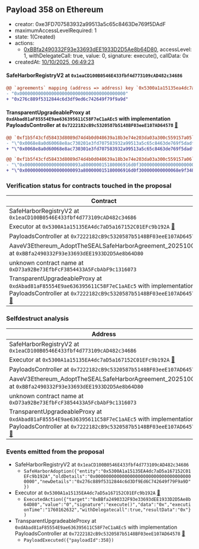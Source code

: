 ## Payload 358 on Ethereum

- creator: 0xe3FD707583932a99513a5c65c8463De769f5DAdF
- maximumAccessLevelRequired: 1
- state: 1(Created)
- actions:
  - [0xBBfa2490332F93e33693dEE1933D2D5Ae8b64D80](https://etherscan.io/address/0xBBfa2490332F93e33693dEE1933D2D5Ae8b64D80), accessLevel: 1, withDelegateCall: true, value: 0, signature: execute(), callData: 0x
- createdAt: [10/10/2025, 06:49:23](https://etherscan.io/tx/0x7faebb534976d987e566bbbd076dd7a19e9bfb0af1793cf07fdd6b3777b618a4)

#### SafeHarborRegistryV2 at `0x1eaCD100B0546E433fbf4d773109cAD482c34686`

```diff
@@ `agreements` mapping (address => address) key `0x5300a1a15135ea4dc7ad5a167152c01efc9b192a` @@
- "0x0000000000000000000000000000000000000000"
+ "0x276c889f5312844c6d3df9ed6c742649f79f9a9d"

```
#### TransparentUpgradeableProxy at `0xdAbad81aF85554E9ae636395611C58F7eC1aAEc5` with implementation PayloadsController at `0x7222182cB9c5320587b5148BF03eeE107AD64578` [:ghost:](https://github.com/bgd-labs/aave-address-book  "GovernanceV3Ethereum.PAYLOADS_CONTROLLER")

```diff
@@ `0xf1b5f43cfd58433d8089d74d4b0d048639a18b3e74e203da03a300c559157a05` raw  @@
- "\"0x0068e8a0d60068e8ac730201e3fd707583932a99513a5c65c8463de769f5dadf\""
+ "\"0x0068e8a0d60068e8ac730301e3fd707583932a99513a5c65c8463de769f5dadf\""

@@ `0xf1b5f43cfd58433d8089d74d4b0d048639a18b3e74e203da03a300c559157a06` raw  @@
- "\"0x000000000000000000093a800000015180006916d0f300000000000000000000\""
+ "\"0x000000000000000000093a800000015180006916d0f300000000000068e9f348\""

```
### Verification status for contracts touched in the proposal

| Contract | Status |
|---------|------------|
| SafeHarborRegistryV2 at `0x1eaCD100B0546E433fbf4d773109cAD482c34686` | Contract |
| Executor at `0x5300A1a15135EA4dc7aD5a167152C01EFc9b192A` [:ghost:](https://github.com/bgd-labs/aave-address-book  "AaveV2Ethereum.POOL_ADMIN") | Contract |
| PayloadsController at `0x7222182cB9c5320587b5148BF03eeE107AD64578` | Contract |
| AaveV3Ethereum_AdoptTheSEALSafeHarborAgreement_20251006 at `0xBBfa2490332F93e33693dEE1933D2D5Ae8b64D80` | Contract |
| unknown contract name at `0xD73a92Be73EfbFcF3854433A5FcbAbF9c1316073` | EOA |
| TransparentUpgradeableProxy at `0xdAbad81aF85554E9ae636395611C58F7eC1aAEc5` with implementation PayloadsController at `0x7222182cB9c5320587b5148BF03eeE107AD64578` [:ghost:](https://github.com/bgd-labs/aave-address-book  "GovernanceV3Ethereum.PAYLOADS_CONTROLLER") | Contract |

### Selfdestruct analysis

| Address | Result |
|---------|------------|
| SafeHarborRegistryV2 at `0x1eaCD100B0546E433fbf4d773109cAD482c34686` | Safe |
| Executor at `0x5300A1a15135EA4dc7aD5a167152C01EFc9b192A` [:ghost:](https://github.com/bgd-labs/aave-address-book  "AaveV2Ethereum.POOL_ADMIN") | DelegateCall |
| PayloadsController at `0x7222182cB9c5320587b5148BF03eeE107AD64578` | Safe |
| AaveV3Ethereum_AdoptTheSEALSafeHarborAgreement_20251006 at `0xBBfa2490332F93e33693dEE1933D2D5Ae8b64D80` | Safe |
| unknown contract name at `0xD73a92Be73EfbFcF3854433A5FcbAbF9c1316073` | EOA |
| TransparentUpgradeableProxy at `0xdAbad81aF85554E9ae636395611C58F7eC1aAEc5` with implementation PayloadsController at `0x7222182cB9c5320587b5148BF03eeE107AD64578` [:ghost:](https://github.com/bgd-labs/aave-address-book  "GovernanceV3Ethereum.PAYLOADS_CONTROLLER") | DelegateCall |

### Events emitted from the proposal

- SafeHarborRegistryV2 at `0x1eaCD100B0546E433fbf4d773109cAD482c34686`
  - `SafeHarborAdoption({"entity":"0x5300A1a15135EA4dc7aD5a167152C01EFc9b192A","oldDetails":"0x0000000000000000000000000000000000000000","newDetails":"0x276c889f5312844c6d3Df9Ed6C742649f79F9a9D"})`
- Executor at `0x5300A1a15135EA4dc7aD5a167152C01EFc9b192A` [:ghost:](https://github.com/bgd-labs/aave-address-book  "AaveV2Ethereum.POOL_ADMIN")
  - `ExecutedAction({"target":"0xBBfa2490332F93e33693dEE1933D2D5Ae8b64D80","value":"0","signature":"execute()","data":"0x","executionTime":"1760162632","withDelegatecall":true,"resultData":"0x"})`
- TransparentUpgradeableProxy at `0xdAbad81aF85554E9ae636395611C58F7eC1aAEc5` with implementation PayloadsController at `0x7222182cB9c5320587b5148BF03eeE107AD64578` [:ghost:](https://github.com/bgd-labs/aave-address-book  "GovernanceV3Ethereum.PAYLOADS_CONTROLLER")
  - `PayloadExecuted({"payloadId":358})`
